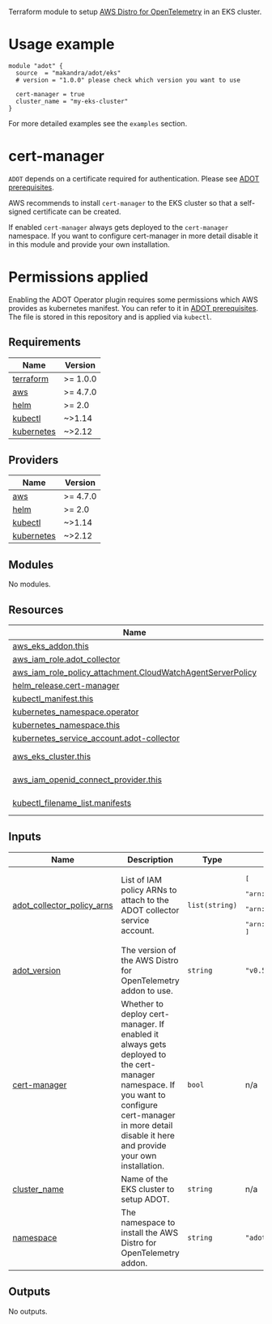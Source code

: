 Terraform module to setup [AWS Distro for OpenTelemetry](https://aws-otel.github.io/) in an EKS cluster.

# Usage example

```
module "adot" {
  source  = "makandra/adot/eks"
  # version = "1.0.0" please check which version you want to use

  cert-manager = true
  cluster_name = "my-eks-cluster"
}
```

For more detailed examples see the `examples` section.

# cert-manager

`ADOT` depends on a certificate required for authentication. Please see [ADOT prerequisites](https://docs.aws.amazon.com/eks/latest/userguide/adot-reqts.html).

AWS recommends to install `cert-manager` to the EKS cluster so that a self-signed certificate can be created.

If enabled `cert-manager` always gets deployed to the `cert-manager` namespace. If you want to configure cert-manager in more detail disable it in this module and provide your own installation.

# Permissions applied

Enabling the ADOT Operator plugin requires some permissions which AWS provides as kubernetes manifest. You can refer to it in [ADOT prerequisites](https://docs.aws.amazon.com/eks/latest/userguide/adot-reqts.html). The file is stored in this repository and is applied via `kubectl`.
<!-- BEGINNING OF PRE-COMMIT-TERRAFORM DOCS HOOK -->
## Requirements

| Name | Version |
|------|---------|
| <a name="requirement_terraform"></a> [terraform](#requirement\_terraform) | >= 1.0.0 |
| <a name="requirement_aws"></a> [aws](#requirement\_aws) | >= 4.7.0 |
| <a name="requirement_helm"></a> [helm](#requirement\_helm) | >= 2.0 |
| <a name="requirement_kubectl"></a> [kubectl](#requirement\_kubectl) | ~>1.14 |
| <a name="requirement_kubernetes"></a> [kubernetes](#requirement\_kubernetes) | ~>2.12 |

## Providers

| Name | Version |
|------|---------|
| <a name="provider_aws"></a> [aws](#provider\_aws) | >= 4.7.0 |
| <a name="provider_helm"></a> [helm](#provider\_helm) | >= 2.0 |
| <a name="provider_kubectl"></a> [kubectl](#provider\_kubectl) | ~>1.14 |
| <a name="provider_kubernetes"></a> [kubernetes](#provider\_kubernetes) | ~>2.12 |

## Modules

No modules.

## Resources

| Name | Type |
|------|------|
| [aws_eks_addon.this](https://registry.terraform.io/providers/hashicorp/aws/latest/docs/resources/eks_addon) | resource |
| [aws_iam_role.adot_collector](https://registry.terraform.io/providers/hashicorp/aws/latest/docs/resources/iam_role) | resource |
| [aws_iam_role_policy_attachment.CloudWatchAgentServerPolicy](https://registry.terraform.io/providers/hashicorp/aws/latest/docs/resources/iam_role_policy_attachment) | resource |
| [helm_release.cert-manager](https://registry.terraform.io/providers/hashicorp/helm/latest/docs/resources/release) | resource |
| [kubectl_manifest.this](https://registry.terraform.io/providers/gavinbunney/kubectl/latest/docs/resources/manifest) | resource |
| [kubernetes_namespace.operator](https://registry.terraform.io/providers/hashicorp/kubernetes/latest/docs/resources/namespace) | resource |
| [kubernetes_namespace.this](https://registry.terraform.io/providers/hashicorp/kubernetes/latest/docs/resources/namespace) | resource |
| [kubernetes_service_account.adot-collector](https://registry.terraform.io/providers/hashicorp/kubernetes/latest/docs/resources/service_account) | resource |
| [aws_eks_cluster.this](https://registry.terraform.io/providers/hashicorp/aws/latest/docs/data-sources/eks_cluster) | data source |
| [aws_iam_openid_connect_provider.this](https://registry.terraform.io/providers/hashicorp/aws/latest/docs/data-sources/iam_openid_connect_provider) | data source |
| [kubectl_filename_list.manifests](https://registry.terraform.io/providers/gavinbunney/kubectl/latest/docs/data-sources/filename_list) | data source |

## Inputs

| Name | Description | Type | Default | Required |
|------|-------------|------|---------|:--------:|
| <a name="input_adot_collector_policy_arns"></a> [adot\_collector\_policy\_arns](#input\_adot\_collector\_policy\_arns) | List of IAM policy ARNs to attach to the ADOT collector service account. | `list(string)` | <pre>[<br>  "arn:aws:iam::aws:policy/AmazonPrometheusRemoteWriteAccess",<br>  "arn:aws:iam::aws:policy/CloudWatchAgentServerPolicy",<br>  "arn:aws:iam::aws:policy/AWSXrayWriteOnlyAccess"<br>]</pre> | no |
| <a name="input_adot_version"></a> [adot\_version](#input\_adot\_version) | The version of the AWS Distro for OpenTelemetry addon to use. | `string` | `"v0.58.0-eksbuild.1"` | no |
| <a name="input_cert-manager"></a> [cert-manager](#input\_cert-manager) | Whether to deploy cert-manager. If enabled it always gets deployed to the cert-manager namespace. If you want to configure cert-manager in more detail disable it here and provide your own installation. | `bool` | n/a | yes |
| <a name="input_cluster_name"></a> [cluster\_name](#input\_cluster\_name) | Name of the EKS cluster to setup ADOT. | `string` | n/a | yes |
| <a name="input_namespace"></a> [namespace](#input\_namespace) | The namespace to install the AWS Distro for OpenTelemetry addon. | `string` | `"adot"` | no |

## Outputs

No outputs. 
<!-- END OF PRE-COMMIT-TERRAFORM DOCS HOOK -->
